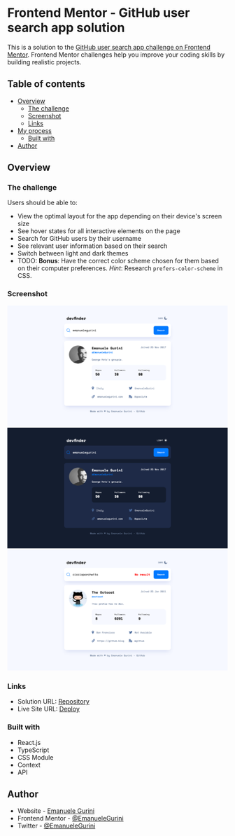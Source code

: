 # Frontend Mentor - GitHub user search app solution

This is a solution to the [GitHub user search app challenge on Frontend Mentor](https://www.frontendmentor.io/challenges/github-user-search-app-Q09YOgaH6). Frontend Mentor challenges help you improve your coding skills by building realistic projects.

## Table of contents

- [Overview](#overview)
  - [The challenge](#the-challenge)
  - [Screenshot](#screenshot)
  - [Links](#links)
- [My process](#my-process)
  - [Built with](#built-with)
- [Author](#author)

## Overview

### The challenge

Users should be able to:

- View the optimal layout for the app depending on their device's screen size
- See hover states for all interactive elements on the page
- Search for GitHub users by their username
- See relevant user information based on their search
- Switch between light and dark themes
- TODO: **Bonus**: Have the correct color scheme chosen for them based on their computer preferences. _Hint_: Research `prefers-color-scheme` in CSS.

### Screenshot

![Screenshot Light](./src/assets/img/screenshot.png)
![Screenshot Dark](./src/assets/img/screenshot-dark.png)
![Screenshot User Not Found](./src/assets/img/screenshot-user-not-found.png)

### Links

- Solution URL: [Repository](https://github.com/EmanueleGurini/react-githubsearch)
- Live Site URL: [Deploy](https://react-githubsearch-f63e3.web.app/)

### Built with

- React.js
- TypeScript
- CSS Module
- Context
- API

## Author

- Website - [Emanuele Gurini](https://www.emanuelegurini.com)
- Frontend Mentor - [@EmanueleGurini](https://www.frontendmentor.io/profile/EmanueleGurini)
- Twitter - [@EmanueleGurini](https://www.twitter.com/EmanueleGurini)
